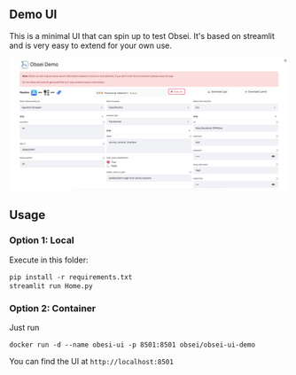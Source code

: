 ## Demo UI

This is a minimal UI that can spin up to test Obsei. It's based on streamlit and is very easy to extend for your own use.

![Screenshot](https://raw.githubusercontent.com/obsei/obsei-resources/master/images/obsei-ui-demo.png)

## Usage

### Option 1: Local
Execute in this folder:
```shell
pip install -r requirements.txt
streamlit run Home.py
```

### Option 2: Container

Just run
```
docker run -d --name obesi-ui -p 8501:8501 obsei/obsei-ui-demo
```
You can find the UI at `http://localhost:8501`
